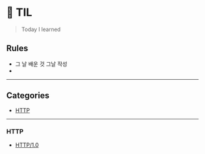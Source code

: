 # 📝 TIL
> Today I learned

## Rules
* 그 날 배운 것 그날 작성
* 
---
## Categories
* [HTTP](#http)

---

### HTTP
- [HTTP/1.0](HTTP/http1.0.md)